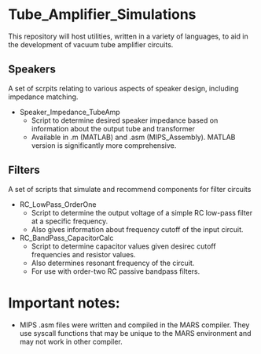 # Tube_Amplifier_Simulations
This repository will host utilities, written in a variety of languages, to aid in the development of vacuum tube amplifier circuits. 

## Speakers

A set of scrpits relating to various aspects of speaker design, including impedance matching.

  - Speaker_Impedance_TubeAmp
    - Script to determine desired speaker impedance based on information about the output tube and transformer
    - Available in .m (MATLAB) and .asm (MIPS_Assembly). MATLAB version is significantly more comprehensive.
   
## Filters

A set of scripts that simulate and recommend components for filter circuits

  - RC_LowPass_OrderOne
    - Script to determine the output voltage of a simple RC low-pass filter at a specific frequency.
    - Also gives information about frequency cutoff of the input circuit.
  - RC_BandPass_CapacitorCalc
    - Script to determine capacitor values given desirec cutoff frequencies and resistor values.
    - Also determines resonant frequency of the circuit.
    - For use with order-two RC passive bandpass filters.
    
# Important notes:
  - MIPS .asm files were written and compiled in the MARS compiler. They use syscall functions that may be unique to the MARS environment and may not work in other compiler.
